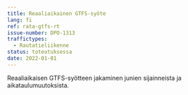 ```yaml
---
title: Reaaliaikainen GTFS-syöte 
lang: fi
ref: rata-gtfs-rt
issue-number: DPO-1313
traffictypes:
  - Rautatieliikenne
status: toteutuksessa
date: 2022-01-01
---
```



Reaaliaikaisen GTFS-syötteen jakaminen junien sijainneista ja aikataulumuutoksista.